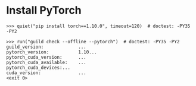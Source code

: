 # Install PyTorch

    >>> quiet("pip install torch==1.10.0", timeout=120)  # doctest: -PY35 -PY2

    >>> run("guild check --offline --pytorch")  # doctest: -PY35 -PY2
    guild_version:             ...
    pytorch_version:           1.10...
    pytorch_cuda_version:      ...
    pytorch_cuda_available:    ...
    pytorch_cuda_devices:...
    cuda_version:              ...
    <exit 0>
